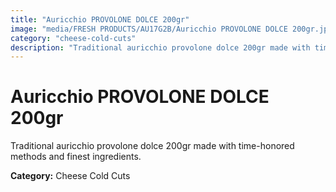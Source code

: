 ```yaml
---
title: "Auricchio PROVOLONE DOLCE 200gr"
image: "media/FRESH PRODUCTS/AU17G2B/Auricchio PROVOLONE DOLCE 200gr.jpg"
category: "cheese-cold-cuts"
description: "Traditional auricchio provolone dolce 200gr made with time-honored methods and finest ingredients."
---
```


# Auricchio PROVOLONE DOLCE 200gr

Traditional auricchio provolone dolce 200gr made with time-honored methods and finest ingredients.

**Category:** Cheese Cold Cuts
